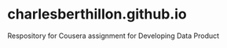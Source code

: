 charlesberthillon.github.io
===========================

Respository for Cousera assignment for Developing Data Product 
